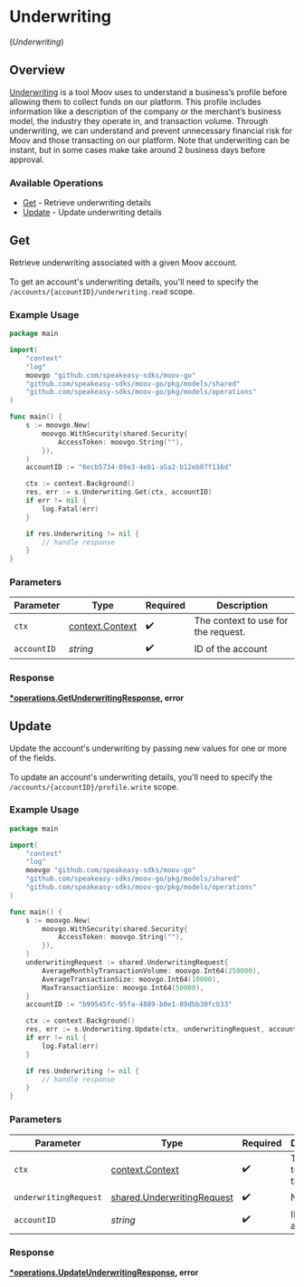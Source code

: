 # Underwriting
(*Underwriting*)

## Overview

[Underwriting](https://docs.moov.io/guides/accounts/underwriting) is a tool Moov uses to understand a business’s profile before allowing them to collect funds on our platform. This profile includes information like a description of the company or the merchant’s business model, the industry they operate in, and transaction volume. Through underwriting, we can understand and prevent unnecessary financial risk for Moov and those transacting on our platform. Note that underwriting can be instant, but in some cases make take around 2 business days before approval.


### Available Operations

* [Get](#get) - Retrieve underwriting details
* [Update](#update) - Update underwriting details

## Get

Retrieve underwriting associated with a given Moov account. <br><br> To get an account's underwriting details, you'll need to specify the `/accounts/{accountID}/underwriting.read` scope.

### Example Usage

```go
package main

import(
	"context"
	"log"
	moovgo "github.com/speakeasy-sdks/moov-go"
	"github.com/speakeasy-sdks/moov-go/pkg/models/shared"
	"github.com/speakeasy-sdks/moov-go/pkg/models/operations"
)

func main() {
    s := moovgo.New(
        moovgo.WithSecurity(shared.Security{
            AccessToken: moovgo.String(""),
        }),
    )
    accountID := "6ecb5734-09e3-4eb1-a5a2-b12eb07f116d"

    ctx := context.Background()
    res, err := s.Underwriting.Get(ctx, accountID)
    if err != nil {
        log.Fatal(err)
    }

    if res.Underwriting != nil {
        // handle response
    }
}
```

### Parameters

| Parameter                                             | Type                                                  | Required                                              | Description                                           |
| ----------------------------------------------------- | ----------------------------------------------------- | ----------------------------------------------------- | ----------------------------------------------------- |
| `ctx`                                                 | [context.Context](https://pkg.go.dev/context#Context) | :heavy_check_mark:                                    | The context to use for the request.                   |
| `accountID`                                           | *string*                                              | :heavy_check_mark:                                    | ID of the account                                     |


### Response

**[*operations.GetUnderwritingResponse](../../models/operations/getunderwritingresponse.md), error**


## Update

Update the account's underwriting by passing new values for one or more of the fields. <br><br> To update an account's underwriting details, you'll need to specify the `/accounts/{accountID}/profile.write` scope.

### Example Usage

```go
package main

import(
	"context"
	"log"
	moovgo "github.com/speakeasy-sdks/moov-go"
	"github.com/speakeasy-sdks/moov-go/pkg/models/shared"
	"github.com/speakeasy-sdks/moov-go/pkg/models/operations"
)

func main() {
    s := moovgo.New(
        moovgo.WithSecurity(shared.Security{
            AccessToken: moovgo.String(""),
        }),
    )
    underwritingRequest := shared.UnderwritingRequest{
        AverageMonthlyTransactionVolume: moovgo.Int64(250000),
        AverageTransactionSize: moovgo.Int64(10000),
        MaxTransactionSize: moovgo.Int64(50000),
    }
    accountID := "b99545fc-95fa-4889-b0e1-89dbb30fcb33"

    ctx := context.Background()
    res, err := s.Underwriting.Update(ctx, underwritingRequest, accountID)
    if err != nil {
        log.Fatal(err)
    }

    if res.Underwriting != nil {
        // handle response
    }
}
```

### Parameters

| Parameter                                                                | Type                                                                     | Required                                                                 | Description                                                              |
| ------------------------------------------------------------------------ | ------------------------------------------------------------------------ | ------------------------------------------------------------------------ | ------------------------------------------------------------------------ |
| `ctx`                                                                    | [context.Context](https://pkg.go.dev/context#Context)                    | :heavy_check_mark:                                                       | The context to use for the request.                                      |
| `underwritingRequest`                                                    | [shared.UnderwritingRequest](../../models/shared/underwritingrequest.md) | :heavy_check_mark:                                                       | N/A                                                                      |
| `accountID`                                                              | *string*                                                                 | :heavy_check_mark:                                                       | ID of the account                                                        |


### Response

**[*operations.UpdateUnderwritingResponse](../../models/operations/updateunderwritingresponse.md), error**

